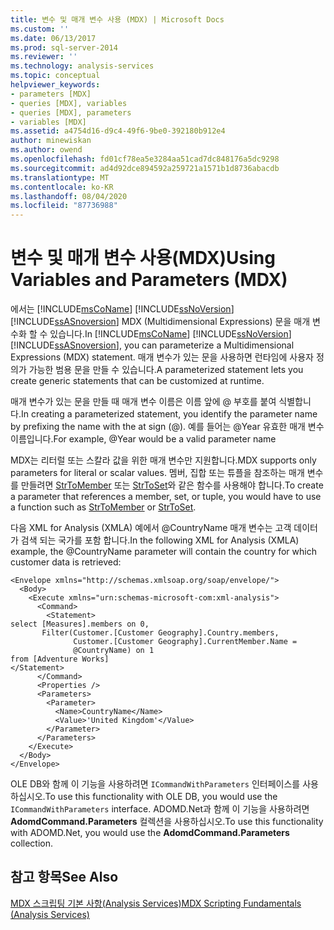 ```yaml
---
title: 변수 및 매개 변수 사용 (MDX) | Microsoft Docs
ms.custom: ''
ms.date: 06/13/2017
ms.prod: sql-server-2014
ms.reviewer: ''
ms.technology: analysis-services
ms.topic: conceptual
helpviewer_keywords:
- parameters [MDX]
- queries [MDX], variables
- queries [MDX], parameters
- variables [MDX]
ms.assetid: a4754d16-d9c4-49f6-9be0-392180b912e4
author: minewiskan
ms.author: owend
ms.openlocfilehash: fd01cf78ea5e3284aa51cad7dc848176a5dc9298
ms.sourcegitcommit: ad4d92dce894592a259721a1571b1d8736abacdb
ms.translationtype: MT
ms.contentlocale: ko-KR
ms.lasthandoff: 08/04/2020
ms.locfileid: "87736988"
---
```

# <a name="using-variables-and-parameters-mdx"></a><span data-ttu-id="795a1-102">변수 및 매개 변수 사용(MDX)</span><span class="sxs-lookup"><span data-stu-id="795a1-102">Using Variables and Parameters (MDX)</span></span>
  <span data-ttu-id="795a1-103">에서는 [!INCLUDE[msCoName](../../../includes/msconame-md.md)] [!INCLUDE[ssNoVersion](../../../includes/ssnoversion-md.md)] [!INCLUDE[ssASnoversion](../../../includes/ssasnoversion-md.md)] MDX (Multidimensional Expressions) 문을 매개 변수화 할 수 있습니다.</span><span class="sxs-lookup"><span data-stu-id="795a1-103">In [!INCLUDE[msCoName](../../../includes/msconame-md.md)] [!INCLUDE[ssNoVersion](../../../includes/ssnoversion-md.md)] [!INCLUDE[ssASnoversion](../../../includes/ssasnoversion-md.md)], you can parameterize a Multidimensional Expressions (MDX) statement.</span></span> <span data-ttu-id="795a1-104">매개 변수가 있는 문을 사용하면 런타임에 사용자 정의가 가능한 범용 문을 만들 수 있습니다.</span><span class="sxs-lookup"><span data-stu-id="795a1-104">A parameterized statement lets you create generic statements that can be customized at runtime.</span></span>  
  
 <span data-ttu-id="795a1-105">매개 변수가 있는 문을 만들 때 매개 변수 이름은 이름 앞에 @ 부호를 붙여 식별합니다.</span><span class="sxs-lookup"><span data-stu-id="795a1-105">In creating a parameterized statement, you identify the parameter name by prefixing the name with the at sign (@).</span></span> <span data-ttu-id="795a1-106">예를 들어는 @Year 유효한 매개 변수 이름입니다.</span><span class="sxs-lookup"><span data-stu-id="795a1-106">For example, @Year would be a valid parameter name</span></span>  
  
 <span data-ttu-id="795a1-107">MDX는 리터럴 또는 스칼라 값을 위한 매개 변수만 지원합니다.</span><span class="sxs-lookup"><span data-stu-id="795a1-107">MDX supports only parameters for literal or scalar values.</span></span> <span data-ttu-id="795a1-108">멤버, 집합 또는 튜플을 참조하는 매개 변수를 만들려면 [StrToMember](/sql/mdx/strtomember-mdx) 또는 [StrToSet](/sql/mdx/strtoset-mdx)와 같은 함수를 사용해야 합니다.</span><span class="sxs-lookup"><span data-stu-id="795a1-108">To create a parameter that references a member, set, or tuple, you would have to use a function such as [StrToMember](/sql/mdx/strtomember-mdx) or [StrToSet](/sql/mdx/strtoset-mdx).</span></span>  
  
 <span data-ttu-id="795a1-109">다음 XML for Analysis (XMLA) 예에서 @CountryName 매개 변수는 고객 데이터가 검색 되는 국가를 포함 합니다.</span><span class="sxs-lookup"><span data-stu-id="795a1-109">In the following XML for Analysis (XMLA) example, the @CountryName parameter will contain the country for which customer data is retrieved:</span></span>  
  
```  
<Envelope xmlns="http://schemas.xmlsoap.org/soap/envelope/">  
  <Body>  
    <Execute xmlns="urn:schemas-microsoft-com:xml-analysis">  
      <Command>  
        <Statement>  
select [Measures].members on 0,   
       Filter(Customer.[Customer Geography].Country.members,   
              Customer.[Customer Geography].CurrentMember.Name =  
              @CountryName) on 1  
from [Adventure Works]  
</Statement>  
      </Command>  
      <Properties />  
      <Parameters>  
        <Parameter>  
          <Name>CountryName</Name>  
          <Value>'United Kingdom'</Value>  
        </Parameter>  
      </Parameters>  
    </Execute>  
  </Body>  
</Envelope>  
```  
  
 <span data-ttu-id="795a1-110">OLE DB와 함께 이 기능을 사용하려면 `ICommandWithParameters` 인터페이스를 사용하십시오.</span><span class="sxs-lookup"><span data-stu-id="795a1-110">To use this functionality with OLE DB, you would use the `ICommandWithParameters` interface.</span></span> <span data-ttu-id="795a1-111">ADOMD.Net과 함께 이 기능을 사용하려면 **AdomdCommand.Parameters** 컬렉션을 사용하십시오.</span><span class="sxs-lookup"><span data-stu-id="795a1-111">To use this functionality with ADOMD.Net, you would use the **AdomdCommand.Parameters** collection.</span></span>  
  
## <a name="see-also"></a><span data-ttu-id="795a1-112">참고 항목</span><span class="sxs-lookup"><span data-stu-id="795a1-112">See Also</span></span>  
 [<span data-ttu-id="795a1-113">MDX 스크립팅 기본 사항&#40;Analysis Services&#41;</span><span class="sxs-lookup"><span data-stu-id="795a1-113">MDX Scripting Fundamentals &#40;Analysis Services&#41;</span></span>](mdx-scripting-fundamentals-analysis-services.md)  
  
  
